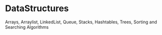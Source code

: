# DataStructures
Arrays, Arraylist, LinkedList, Queue, Stacks, Hashtables, Trees, Sorting and Searching Algorithms
